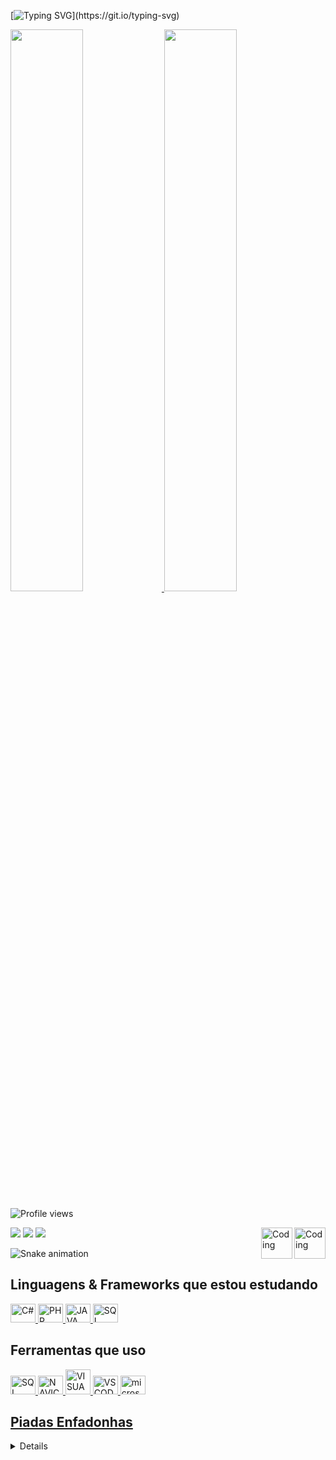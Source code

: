 [![Typing SVG](https://readme-typing-svg.herokuapp.com?font=Press+Start+2P&color=C86183&width=1200&height=80&lines=Seja+Bem+Vindo+!;Meu+nome+%C3%A9+Renan+Fasano;Sou+T%C3%A9cnico+em+Inform%C3%A1tica+;e+estudo+Analise+e+Desenvolvimento+de+Sistemas++!)](https://git.io/typing-svg)

<div>
  <a href="https://github.com/RenanFasano">
  <img width="48%" src="https://github-readme-stats.vercel.app/api?username=RenanFasano&show_icons=true&theme=dracula&include_all_commits=true&count_private=true"/>
  </a>
   <a href="https://github.com/RenanFasano">
  <img width="48%" src="https://github-readme-stats.vercel.app/api/top-langs/?username=RenanFasano&layout=compact&langs_count=7&theme=dracula"/>
  </a>
</div>

   <img src="https://komarev.com/ghpvc/?username=RenanFasano&color=ff69b4" alt="Profile views" /><br>
   
<div> 
  <img align="right" alt="Coding" width="50" src="https://media1.giphy.com/media/m8wQSPsbDIbeU8hQLL/giphy.gif?cid=790b761179c517e7f4743ec7951f9615e21256c60b704930&rid=giphy.gif&ct=s">
   <a href="https://instagram.com/naner_fasano" target="_blank"><img src="https://img.shields.io/badge/-Instagram-%23E4405F?style=for-the-badge&logo=instagram&logoColor=white" target="_blank"></a>
  <a href = "mailto:renan.fasano@gmail.com"><img src="https://img.shields.io/badge/-Gmail-%23333?style=for-the-badge&logo=gmail&logoColor=white" target="_blank"></a>
  <a href="https://www.linkedin.com/in/renan-fasano-59b102169" target="_blank"><img src="https://img.shields.io/badge/-LinkedIn-%230077B5?style=for-the-badge&logo=linkedin&logoColor=white" target="_blank"></a> 
  <img align="right" alt="Coding" width="50" src="https://media0.giphy.com/media/5wOJPWvgmF3ZFu3mDv/giphy.gif?cid=790b7611aa987d53cfda8a1e1c1fdd83cf0108869b218888&rid=giphy.gif&ct=s">
</div>

  ![Snake animation](https://github.com/RenanFasano/RenanFasano/blob/output/github-contribution-grid-snake.svg)
 
<h2> Linguagens & Frameworks que estou estudando </h2>
<a href="https://github.com/RenanFasano">
<img title="C#" alt="C#" height="30" width="40" src= "https://cdn.jsdelivr.net/gh/devicons/devicon/icons/csharp/csharp-original.svg" />
<img title="PHP" alt="PHP" height="30" width="40" src="https://cdn.jsdelivr.net/gh/devicons/devicon/icons/php/php-original.svg" />
<img title="JAVA" alt="JAVA" height="30" width="40" src="https://cdn.jsdelivr.net/gh/devicons/devicon/icons/java/java-plain.svg" />
<img title="SQL" alt="SQL" height="30" width="40" src="https://cdn.jsdelivr.net/gh/devicons/devicon/icons/mysql/mysql-original.svg" />
</a>
<h2> Ferramentas que uso </h2>
<a href="https://github.com/RenanFasano">
<img title="SQL SERVER" alt="SQL" height="30" width="40" src="https://img.icons8.com/external-flat-juicy-fish/344/external-sql-coding-and-development-flat-flat-juicy-fish.png" />
<img title="NAVICAT" alt="NAVICAT" height="30" width="40" src="https://cdn.icon-icons.com/icons2/1381/PNG/512/navicat_93851.png" />
<img title="VISUAL STUDIO" alt="VISUAL STUDIO" width="40px" src="https://cdn.jsdelivr.net/gh/devicons/devicon/icons/visualstudio/visualstudio-plain.svg" />
<img title="VS CODE" alt="VS CODE" height="30" width="40" src="https://cdn.jsdelivr.net/gh/devicons/devicon/icons/vscode/vscode-original.svg" />
<img title="WINDOWS" alt="microsoft windows" height="30" width="40" src="https://cdn.jsdelivr.net/gh/devicons/devicon/icons/windows8/windows8-original.svg" />
 
<h2>Piadas Enfadonhas </h2>
<details>
<summary>Vamos Nessa !</summary>
    <a href="https://github.com/ABSphreak/readme-jokes">
        <img src="https://readme-jokes.vercel.app/api?theme=dracula" alt="Jokes Card" />
    </a>
 
</div>
</details>
